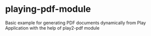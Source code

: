 # playing-pdf-module
Basic example for generating PDF documents dynamically from Play Application with the help of play2-pdf module
